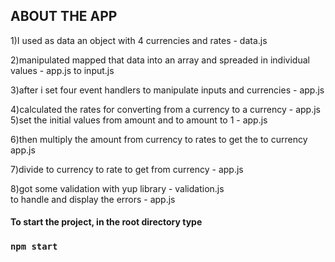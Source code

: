 
## ABOUT THE APP 
1)I used as data an object with 4 currencies and rates - data.js

2)manipulated mapped that data into an array and spreaded in individual values - app.js to input.js

3)after i set four event handlers to manipulate inputs and currencies - app.js

4)calculated the rates for converting from a currency to a currency - app.js
5)set the initial values from amount and to amount to 1 - app.js

6)then multiply the amount from currency to rates to get the to currency app.js

7)divide to currency to rate to get from currency - app.js

8)got some validation with yup library - validation.js   
to handle and display the errors - app.js 

#### To start the project, in the root directory type 

### `npm start`


